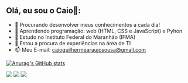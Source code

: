 ## Olá, eu sou o Caio👋:

- 🔭 Procurando desenvolver meus conhecimentos a cada dia!
- 🌱 Aprendendo programação: web (HTML, CSS e JavaScript) e Pyhon
- 👯 Estudo no Instituto Federal do Maranhão (IFMA)
- 🤔 Estou a procura de experiências na área de TI
- 📫 Meu E-mail: caioguilhermearaujosousa@gmail.com

[![Anurag's GitHub stats](https://github-readme-stats.vercel.app/api?username=CaioAraujoSousa)](https://github.com/anuraghazra/github-readme-stats)

<div> 
  <a href="https://www.instagram.com/caioaraujo.sousa/" target="_blank"><img src="https://img.shields.io/badge/-Instagram-%23E4405F?style=for-the-badge&logo=instagram&logoColor=white" target="_blank"></a>
  <a href = "(https://mail.google.com/mail/u/0/?hl=pt-BR#inbox?compose=GTvVlcSKjswmRjQNvSLTRfbRbFrZsvjVqVfldqDlwtklJckxsLNfQGqsWNcBwjJVbzxWhCjGvLHJM)"><img src="https://img.shields.io/badge/-Gmail-%23333?style=for-the-badge&logo=gmail&logoColor=white" target="_blank"></a>
  <a href="(https://www.linkedin.com/in/caio-guilherme-ara%C3%BAjo-sousa-b59b8b340/)" target="_blank"><img src="https://img.shields.io/badge/-LinkedIn-%230077B5?style=for-the-badge&logo=linkedin&logoColor=white" target="_blank"></a> 
  
</div>
